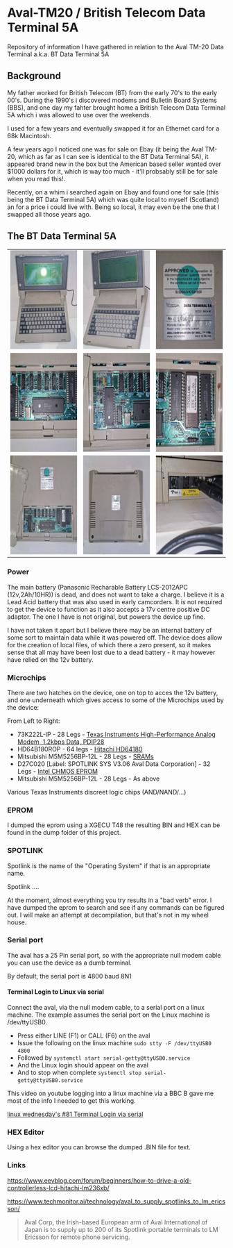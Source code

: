 # Aval-TM20 / British Telecom Data Terminal 5A
Repository of information I have gathered in relation to the Aval TM-20 Data Terminal a.k.a. BT Data Terminal 5A 

## Background

My father worked for British Telecom (BT) from the early 70's to the early 00's. During the 1990's i discovered modems and Bulletin Board Systems (BBS), and one day my fahter brought home a British Telecom Data Terminal 5A which i was allowed to use over the weekends.

I used for a few years and eventually swapped it for an Ethernet card for a 68k Macintosh.

A few years ago I noticed one was for sale on Ebay (it being the Aval TM-20, which as far as I can see is identical to the BT Data Terminal 5A), it appeared brand new in the box but the American based seller wanted over $1000 dollars for it, which is way too much - it'll probsably still be for sale when you read this!.

Recently, on a whim i searched again on Ebay and found one for sale (this being the BT Data Terminal 5A) which was quite local to myself (Scotland) an for a price i could live with. Being so local, it may even be the one that I swapped all those years ago.

## The BT Data Terminal 5A

<table>
  <tr>
    <td><img src="images/BTDataTerminal5-1.webp" width="200" height="228"></td>
    <td><img src="images/BTDataTerminal5-2.webp" width="200" height="228"></td>
    <td><img src="images/BTDataTerminal5-3.webp" width="200" height="228"></td>
  </tr> 
  <tr>
    <td><img src="images/BTDataTerminal5-4.webp" width="200" height="228"></td>
    <td><img src="images/BTDataTerminal5-5.webp" width="200" height="228"></td>
    <td><img src="images/BTDataTerminal5-6.webp" width="200" height="228"></td>
  </tr>
    <tr>
    <td><img src="images/BTDataTerminal5-7.webp" width="200" height="228"></td>
    <td><img src="images/BTDataTerminal5-8.webp" width="200" height="228"></td>
    <td><img src="images/BTDataTerminal5-9.webp" width="200" height="228"></td>
  </tr>
</table>

### Power

The main battery (Panasonic Recharable Battery LCS-2012APC (12v,2Ah/10HR)) is dead, and does not want to take a charge. I believe it is a Lead Acid battery that was also used in early camcorders. It is not required to get the device to function as it also accepts a 17v centre positive DC adaptor. The one I have is not original, but powers the device up fine.

I have not taken it apart but I believe there may be an internal battery of some sort to maintain data while it was powered off. The device does allow for the creation of local files, of which there a zero present, so it makes sense that all may have been lost due to a dead battery - it may however have relied on the 12v battery.

### Microchips

There are two hatches on the device, one on top to acces the 12v battery, and one underneath which gives access to some of the Microchips used by the device:

From Left to Right:

- 73K222L-IP - 28 Legs - [Texas Instruments High-Performance Analog Modem, 1.2kbps Data, PDIP28](https://www.datasheets360.com/part/detail/73k222l-ip/-7027777497342069690/)
- HD64B180ROP - 64 legs - [Hitachi HD64180](https://en.wikipedia.org/wiki/Hitachi_HD64180)
- Mitsubishi M5M5256BP-12L - 28 Legs - [SRAMs](https://www.datasheets360.com/part/detail/m5m5256bp-12l/-5477830864292794419/)
- D27C020 [Label: SPOTLINK SYS V3.06 Aval Data Corporation] - 32 Legs - [Intel CHMOS EPROM](https://datasheet.ciiva.com/26786/d27c020-150v10-26786206.pdf)
- Mitsubishi M5M5256BP-12L - 28 Legs - As above

Various Texas Instruments discreet logic chips (AND/NAND/...)

### EPROM

I dumped the eprom using a XGECU T48 the resulting BIN and HEX can be found in the dump folder of this project.

### SPOTLINK

Spotlink is the name of the "Operating System" if that is an appropriate name.

Spotlink ....

At the moment, almost everything you try results in a "bad verb" error. I have dumped the eprom to search and see if any commands can be figured out.
I will make an attempt at decompilation, but that's not in my wheel house.

### Serial port

The aval has a 25 Pin serial port, so with the appropriate null modem cable you can use the device as a
dumb terminal.

By default, the serial port is 4800 baud 8N1

#### Terminal Login to Linux via serial

Connect the aval, via the null modem cable, to a serial port on a linux machine.
The example assumes the serial port on the Linux machine is /dev/ttyUSB0.

- Press either LINE (F1) or CALL (F6) on the aval
- Issue the following on the linux machine `sudo stty -F /dev/ttyUSB0 4800`
- Followed by `systemctl start serial-getty@ttyUSB0.service`
- And the Linux login should appear on the aval
- And to stop when complete `systemctl stop serial-getty@ttyUSB0.service`

This video on youtube logging into a linux machine via a BBC B gave me most of the info I needed to get this working.

[linux wednesday's #81 Terminal Login via serial](https://www.youtube.com/watch?v=CMi_Y4WfvWA)

### HEX Editor 

Using a hex editor you can browse the dumped .BIN file for text.

### Links

https://www.eevblog.com/forum/beginners/how-to-drive-a-old-controllerless-lcd-hitachi-lm236xb/


https://www.techmonitor.ai/technology/aval_to_supply_spotlinks_to_lm_ericsson/
> Aval Corp, the Irish-based European arm of Aval International of Japan is to supply up to 200 of its Spotlink portable terminals to LM Ericsson for remote phone servicing.